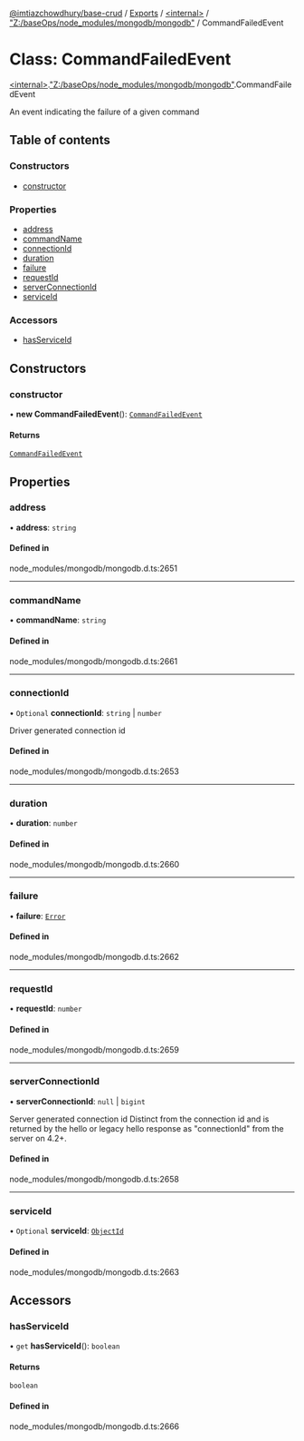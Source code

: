 [@imtiazchowdhury/base-crud](../README.md) / [Exports](../modules.md) / [\<internal\>](../modules/internal_.md) / ["Z:/baseOps/node\_modules/mongodb/mongodb"](../modules/internal_._Z__baseOps_node_modules_mongodb_mongodb_.md) / CommandFailedEvent

# Class: CommandFailedEvent

[\<internal\>](../modules/internal_.md).["Z:/baseOps/node\_modules/mongodb/mongodb"](../modules/internal_._Z__baseOps_node_modules_mongodb_mongodb_.md).CommandFailedEvent

An event indicating the failure of a given command

## Table of contents

### Constructors

- [constructor](internal_._Z__baseOps_node_modules_mongodb_mongodb_.CommandFailedEvent.md#constructor)

### Properties

- [address](internal_._Z__baseOps_node_modules_mongodb_mongodb_.CommandFailedEvent.md#address)
- [commandName](internal_._Z__baseOps_node_modules_mongodb_mongodb_.CommandFailedEvent.md#commandname)
- [connectionId](internal_._Z__baseOps_node_modules_mongodb_mongodb_.CommandFailedEvent.md#connectionid)
- [duration](internal_._Z__baseOps_node_modules_mongodb_mongodb_.CommandFailedEvent.md#duration)
- [failure](internal_._Z__baseOps_node_modules_mongodb_mongodb_.CommandFailedEvent.md#failure)
- [requestId](internal_._Z__baseOps_node_modules_mongodb_mongodb_.CommandFailedEvent.md#requestid)
- [serverConnectionId](internal_._Z__baseOps_node_modules_mongodb_mongodb_.CommandFailedEvent.md#serverconnectionid)
- [serviceId](internal_._Z__baseOps_node_modules_mongodb_mongodb_.CommandFailedEvent.md#serviceid)

### Accessors

- [hasServiceId](internal_._Z__baseOps_node_modules_mongodb_mongodb_.CommandFailedEvent.md#hasserviceid)

## Constructors

### constructor

• **new CommandFailedEvent**(): [`CommandFailedEvent`](internal_._Z__baseOps_node_modules_mongodb_mongodb_.CommandFailedEvent.md)

#### Returns

[`CommandFailedEvent`](internal_._Z__baseOps_node_modules_mongodb_mongodb_.CommandFailedEvent.md)

## Properties

### address

• **address**: `string`

#### Defined in

node_modules/mongodb/mongodb.d.ts:2651

___

### commandName

• **commandName**: `string`

#### Defined in

node_modules/mongodb/mongodb.d.ts:2661

___

### connectionId

• `Optional` **connectionId**: `string` \| `number`

Driver generated connection id

#### Defined in

node_modules/mongodb/mongodb.d.ts:2653

___

### duration

• **duration**: `number`

#### Defined in

node_modules/mongodb/mongodb.d.ts:2660

___

### failure

• **failure**: [`Error`](../interfaces/internal_.Error.md)

#### Defined in

node_modules/mongodb/mongodb.d.ts:2662

___

### requestId

• **requestId**: `number`

#### Defined in

node_modules/mongodb/mongodb.d.ts:2659

___

### serverConnectionId

• **serverConnectionId**: ``null`` \| `bigint`

Server generated connection id
Distinct from the connection id and is returned by the hello or legacy hello response as "connectionId" from the server on 4.2+.

#### Defined in

node_modules/mongodb/mongodb.d.ts:2658

___

### serviceId

• `Optional` **serviceId**: [`ObjectId`](internal_._Z__baseOps_node_modules_mongodb_mongodb_.BSON.ObjectId.md)

#### Defined in

node_modules/mongodb/mongodb.d.ts:2663

## Accessors

### hasServiceId

• `get` **hasServiceId**(): `boolean`

#### Returns

`boolean`

#### Defined in

node_modules/mongodb/mongodb.d.ts:2666

